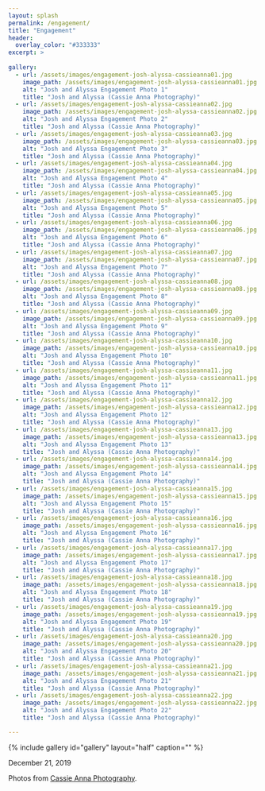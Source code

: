 ```yaml
---
layout: splash
permalink: /engagement/
title: "Engagement"
header:
  overlay_color: "#333333"
excerpt: >
  
gallery:
  - url: /assets/images/engagement-josh-alyssa-cassieanna01.jpg
    image_path: /assets/images/engagement-josh-alyssa-cassieanna01.jpg
    alt: "Josh and Alyssa Engagement Photo 1"
    title: "Josh and Alyssa (Cassie Anna Photography)"
  - url: /assets/images/engagement-josh-alyssa-cassieanna02.jpg
    image_path: /assets/images/engagement-josh-alyssa-cassieanna02.jpg
    alt: "Josh and Alyssa Engagement Photo 2"
    title: "Josh and Alyssa (Cassie Anna Photography)"
  - url: /assets/images/engagement-josh-alyssa-cassieanna03.jpg
    image_path: /assets/images/engagement-josh-alyssa-cassieanna03.jpg
    alt: "Josh and Alyssa Engagement Photo 3"
    title: "Josh and Alyssa (Cassie Anna Photography)"
  - url: /assets/images/engagement-josh-alyssa-cassieanna04.jpg
    image_path: /assets/images/engagement-josh-alyssa-cassieanna04.jpg
    alt: "Josh and Alyssa Engagement Photo 4"
    title: "Josh and Alyssa (Cassie Anna Photography)"
  - url: /assets/images/engagement-josh-alyssa-cassieanna05.jpg
    image_path: /assets/images/engagement-josh-alyssa-cassieanna05.jpg
    alt: "Josh and Alyssa Engagement Photo 5"
    title: "Josh and Alyssa (Cassie Anna Photography)"
  - url: /assets/images/engagement-josh-alyssa-cassieanna06.jpg
    image_path: /assets/images/engagement-josh-alyssa-cassieanna06.jpg
    alt: "Josh and Alyssa Engagement Photo 6"
    title: "Josh and Alyssa (Cassie Anna Photography)"
  - url: /assets/images/engagement-josh-alyssa-cassieanna07.jpg
    image_path: /assets/images/engagement-josh-alyssa-cassieanna07.jpg
    alt: "Josh and Alyssa Engagement Photo 7"
    title: "Josh and Alyssa (Cassie Anna Photography)"
  - url: /assets/images/engagement-josh-alyssa-cassieanna08.jpg
    image_path: /assets/images/engagement-josh-alyssa-cassieanna08.jpg
    alt: "Josh and Alyssa Engagement Photo 8"
    title: "Josh and Alyssa (Cassie Anna Photography)"
  - url: /assets/images/engagement-josh-alyssa-cassieanna09.jpg
    image_path: /assets/images/engagement-josh-alyssa-cassieanna09.jpg
    alt: "Josh and Alyssa Engagement Photo 9"
    title: "Josh and Alyssa (Cassie Anna Photography)"
  - url: /assets/images/engagement-josh-alyssa-cassieanna10.jpg
    image_path: /assets/images/engagement-josh-alyssa-cassieanna10.jpg
    alt: "Josh and Alyssa Engagement Photo 10"
    title: "Josh and Alyssa (Cassie Anna Photography)"
  - url: /assets/images/engagement-josh-alyssa-cassieanna11.jpg
    image_path: /assets/images/engagement-josh-alyssa-cassieanna11.jpg
    alt: "Josh and Alyssa Engagement Photo 11"
    title: "Josh and Alyssa (Cassie Anna Photography)"
  - url: /assets/images/engagement-josh-alyssa-cassieanna12.jpg
    image_path: /assets/images/engagement-josh-alyssa-cassieanna12.jpg
    alt: "Josh and Alyssa Engagement Photo 12"
    title: "Josh and Alyssa (Cassie Anna Photography)"
  - url: /assets/images/engagement-josh-alyssa-cassieanna13.jpg
    image_path: /assets/images/engagement-josh-alyssa-cassieanna13.jpg
    alt: "Josh and Alyssa Engagement Photo 13"
    title: "Josh and Alyssa (Cassie Anna Photography)"
  - url: /assets/images/engagement-josh-alyssa-cassieanna14.jpg
    image_path: /assets/images/engagement-josh-alyssa-cassieanna14.jpg
    alt: "Josh and Alyssa Engagement Photo 14"
    title: "Josh and Alyssa (Cassie Anna Photography)"
  - url: /assets/images/engagement-josh-alyssa-cassieanna15.jpg
    image_path: /assets/images/engagement-josh-alyssa-cassieanna15.jpg
    alt: "Josh and Alyssa Engagement Photo 15"
    title: "Josh and Alyssa (Cassie Anna Photography)"
  - url: /assets/images/engagement-josh-alyssa-cassieanna16.jpg
    image_path: /assets/images/engagement-josh-alyssa-cassieanna16.jpg
    alt: "Josh and Alyssa Engagement Photo 16"
    title: "Josh and Alyssa (Cassie Anna Photography)"
  - url: /assets/images/engagement-josh-alyssa-cassieanna17.jpg
    image_path: /assets/images/engagement-josh-alyssa-cassieanna17.jpg
    alt: "Josh and Alyssa Engagement Photo 17"
    title: "Josh and Alyssa (Cassie Anna Photography)"
  - url: /assets/images/engagement-josh-alyssa-cassieanna18.jpg
    image_path: /assets/images/engagement-josh-alyssa-cassieanna18.jpg
    alt: "Josh and Alyssa Engagement Photo 18"
    title: "Josh and Alyssa (Cassie Anna Photography)"
  - url: /assets/images/engagement-josh-alyssa-cassieanna19.jpg
    image_path: /assets/images/engagement-josh-alyssa-cassieanna19.jpg
    alt: "Josh and Alyssa Engagement Photo 19"
    title: "Josh and Alyssa (Cassie Anna Photography)"
  - url: /assets/images/engagement-josh-alyssa-cassieanna20.jpg
    image_path: /assets/images/engagement-josh-alyssa-cassieanna20.jpg
    alt: "Josh and Alyssa Engagement Photo 20"
    title: "Josh and Alyssa (Cassie Anna Photography)"
  - url: /assets/images/engagement-josh-alyssa-cassieanna21.jpg
    image_path: /assets/images/engagement-josh-alyssa-cassieanna21.jpg
    alt: "Josh and Alyssa Engagement Photo 21"
    title: "Josh and Alyssa (Cassie Anna Photography)"
  - url: /assets/images/engagement-josh-alyssa-cassieanna22.jpg
    image_path: /assets/images/engagement-josh-alyssa-cassieanna22.jpg
    alt: "Josh and Alyssa Engagement Photo 22"
    title: "Josh and Alyssa (Cassie Anna Photography)"

---
```


{% include gallery id="gallery" layout="half" caption="" %}

December 21, 2019

Photos from <a href="https://www.cassieanna.com" target="_blank">Cassie Anna Photography</a>.
